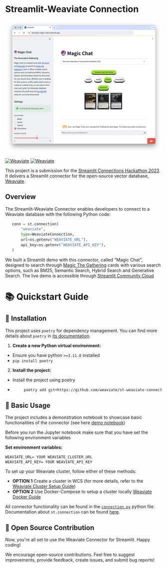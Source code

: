 # Streamlit-Weaviate Connection

![Weaviate Connection demo app](WeaviateDemo.png)

[![Weaviate](https://img.shields.io/static/v1?label=Built%20with&message=Weaviate&color=green&style=flat-square)](https://weaviate.io/) [![Weaviate](https://img.shields.io/static/v1?label=%20made%20with%20%E2%9D%A4%20for&message=Streamlit&color=red&style=flat-square)](https://streamlit.io/)

This project is a submission for the [Streamlit Connections Hackathon 2023](https://discuss.streamlit.io/t/connections-hackathon/47574).
It delivers a Streamlit connector for the open-source vector database, [Weaviate](https://weaviate.io/).

## Overview

The Streamlit-Weaviate Connector enables developers to connect to a Weaviate database with the following Python code:

 ```python 
    conn = st.connection(
        "weaviate",
        type=WeaviateConnection,
        url=os.getenv("WEAVIATE_URL"),
        api_key=os.getenv("WEAVIATE_API_KEY"),
    )
 ```

We built a Streamlit demo with this connector, called "Magic Chat", designed to search through [Magic The Gathering](https://magic.wizards.com/en) cards with various search options, such as BM25, Semantic Search, Hybrid Search and Generative Search. The live demo is accessible through [Streamlit Community Cloud](https://weaviate-magic-chat.streamlit.app/)


# 📚 Quickstart Guide
## 🔧 Installation

This project uses `poetry` for dependency management. You can find more details about `poetry` in [its documentation](https://python-poetry.org/docs/dependency-specification/).

1. **Create a new Python virtual environment:**
- Ensure you have python `>=3.11.0` installed
- ```pip install poetry```

2. **Install the project:**
- Install the project using poetry
-  ```bash 
        poetry add git+https://github.com/weaviate/st-weaviate-connection.git
    ```

## 🔗 Basic Usage

The project includes a demonstration notebook to showcase basic functionalities of the connector (see here [demo notebook](./notebooks/01_demo.ipynb)) 

Before you run the Jupyter notebook make sure that you have set the following environment variables

**Set environment variables:**
```
WEAVIATE_URL= YOUR WEAVIATE_CLUSTER_URL
WEAVIATE_API_KEY= YOUR WEAVIATE_API_KEY
```

To set up your Weaviate cluster, follow either of these methods:

- **OPTION 1** Create a cluster in WCS (for more details, refer to the [Weaviate Cluster Setup Guide](https://weaviate.io/developers/wcs/guides/create-instance))
- **OPTION 2** Use Docker-Compose to setup a cluster locally [Weaviate Docker Guide](https://weaviate.io/developers/weaviate/installation/docker-compose)


All connector functionality can be found in the [`connection.py`](./st_weaviate_connection/connection.py) python file. Documentation about `st.connection` can be found [here](https://docs.streamlit.io/library/api-reference/connections/st.experimental_connection).


## 💖 Open Source Contribution

Now, you're all set to use the Weaviate Connector for Streamlit. Happy coding!

We encourage open-source contributions. Feel free to suggest improvements, provide feedback, create issues, and submit bug reports!
